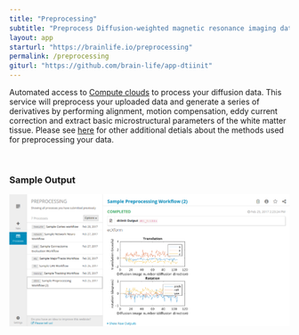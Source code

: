 ```yaml
---
title: "Preprocessing"
subtitle: "Preprocess Diffusion-weighted magnetic resonance imaging data"
layout: app
starturl: "https://brainlife.io/preprocessing"
permalink: /preprocessing
giturl: "https://github.com/brain-life/app-dtiinit"
---
```


Automated access to [Compute clouds](https://jetstream-cloud.org) to process your diffusion data. This service will preprocess your uploaded data and generate a series of derivatives by performing alignment, motion compensation, eddy current correction and extract basic microstructural parameters of the white matter tissue. Please see [here](https://github.com/vistalab/vistasoft/wiki/DWI-Files) for other additional detials about the methods used for preprocessing your data.

<br>
<h3>Sample Output</h3>
<center>
<img src="/images/screenshots/dtiinit.png" class="screenshot">
</center>
<br>
